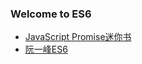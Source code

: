 ### Welcome to ES6

- [JavaScript Promise迷你书](http://liubin.org/promises-book/)
- [阮一峰ES6](http://es6.ruanyifeng.com/)
